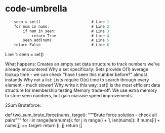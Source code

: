 # code-umbrella


```def contains_duplicate(nums):
    seen = set()                       # Line 1
    for num in nums:                   # Line 2
        if num in seen:                # Line 3
            return True                # Line 4
        seen.add(num)                  # Line 5
    return False                       # Line 6
```
Line 1: seen = set()

What happens: Creates an empty set data structure to track numbers we've already encountered
Why a set specifically: Sets provide O(1) average lookup time - we can check "have I seen this number before?" almost instantly
Why not a list: Lists require O(n) time to search through every element - much slower!
Why write it this way: set() is the most efficient data structure for membership testing
Memory trade-off: We use extra memory to store seen numbers, but gain massive speed improvements.


2Sum Bruteforce:

def two_sum_brute_force(nums, target):
    """Brute force solution - check all pairs"""
    for i in range(len(nums)):
        for j in range(i + 1, len(nums)):
            if nums[i] + nums[j] == target:
                return [i, j]
    return []
